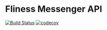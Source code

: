 # Fliness Messenger API

[![Build Status](https://travis-ci.com/fliness-inc/fliness-messenger-api.svg?token=pNpA3ZkVXLAYvRV87Cqq&branch=develop)](https://travis-ci.com/fliness-inc/fliness-messenger-api) [![codecov](https://codecov.io/gh/fliness-inc/fliness-messenger-api/branch/develop/graph/badge.svg?token=DIIGHK3F60)](undefined)
